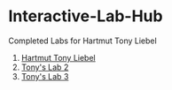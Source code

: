# Interactive-Lab-Hub

Completed Labs for Hartmut Tony Liebel

1. [Hartmut Tony Liebel](//https://github.com/tonyliebel/IDD-Fa18-Lab1/blob/master/README.md)
2. [Tony's Lab 2](//https://github.com/tonyliebel/IDD-Fa18-Lab2/blob/master/README.md)
3. [Tony's Lab 3](//https://github.com/tonyliebel/IDD-Fa18-Lab3/blob/master/README.md)

